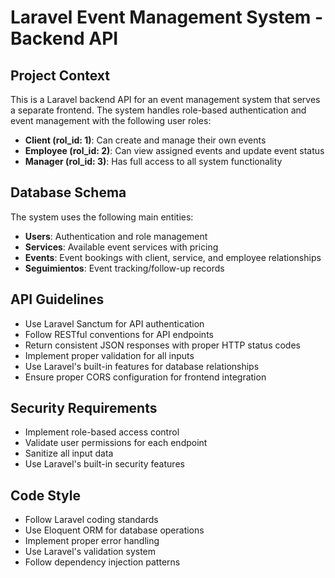 <!-- Use this file to provide workspace-specific custom instructions to Copilot. For more details, visit https://code.visualstudio.com/docs/copilot/copilot-customization#_use-a-githubcopilotinstructionsmd-file -->

# Laravel Event Management System - Backend API

## Project Context
This is a Laravel backend API for an event management system that serves a separate frontend. The system handles role-based authentication and event management with the following user roles:

- **Client (rol_id: 1)**: Can create and manage their own events
- **Employee (rol_id: 2)**: Can view assigned events and update event status
- **Manager (rol_id: 3)**: Has full access to all system functionality

## Database Schema
The system uses the following main entities:
- **Users**: Authentication and role management
- **Services**: Available event services with pricing
- **Events**: Event bookings with client, service, and employee relationships
- **Seguimientos**: Event tracking/follow-up records

## API Guidelines
- Use Laravel Sanctum for API authentication
- Follow RESTful conventions for API endpoints
- Return consistent JSON responses with proper HTTP status codes
- Implement proper validation for all inputs
- Use Laravel's built-in features for database relationships
- Ensure proper CORS configuration for frontend integration

## Security Requirements
- Implement role-based access control
- Validate user permissions for each endpoint
- Sanitize all input data
- Use Laravel's built-in security features

## Code Style
- Follow Laravel coding standards
- Use Eloquent ORM for database operations
- Implement proper error handling
- Use Laravel's validation system
- Follow dependency injection patterns
